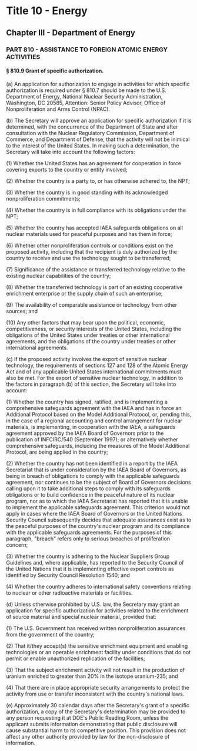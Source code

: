 
# Title 10 - Energy
## Chapter III - Department of Energy
### PART 810 - ASSISTANCE TO FOREIGN ATOMIC ENERGY ACTIVITIES
#### § 810.9 Grant of specific authorization.

(a) An application for authorization to engage in activities for which specific authorization is required under § 810.7 should be made to the U.S. Department of Energy, National Nuclear Security Administration, Washington, DC 20585, Attention: Senior Policy Advisor, Office of Nonproliferation and Arms Control (NPAC).

(b) The Secretary will approve an application for specific authorization if it is determined, with the concurrence of the Department of State and after consultation with the Nuclear Regulatory Commission, Department of Commerce, and Department of Defense, that the activity will not be inimical to the interest of the United States. In making such a determination, the Secretary will take into account the following factors:

(1) Whether the United States has an agreement for cooperation in force covering exports to the country or entity involved;

(2) Whether the country is a party to, or has otherwise adhered to, the NPT;

(3) Whether the country is in good standing with its acknowledged nonproliferation commitments;

(4) Whether the country is in full compliance with its obligations under the NPT;

(5) Whether the country has accepted IAEA safeguards obligations on all nuclear materials used for peaceful purposes and has them in force;

(6) Whether other nonproliferation controls or conditions exist on the proposed activity, including that the recipient is duly authorized by the country to receive and use the technology sought to be transferred;

(7) Significance of the assistance or transferred technology relative to the existing nuclear capabilities of the country;

(8) Whether the transferred technology is part of an existing cooperative enrichment enterprise or the supply chain of such an enterprise;

(9) The availability of comparable assistance or technology from other sources; and

(10) Any other factors that may bear upon the political, economic, competitiveness, or security interests of the United States, including the obligations of the United States under treaties or other international agreements, and the obligations of the country under treaties or other international agreements.

(c) If the proposed activity involves the export of sensitive nuclear technology, the requirements of sections 127 and 128 of the Atomic Energy Act and of any applicable United States international commitments must also be met. For the export of sensitive nuclear technology, in addition to the factors in paragraph (b) of this section, the Secretary will take into account:

(1) Whether the country has signed, ratified, and is implementing a comprehensive safeguards agreement with the IAEA and has in force an Additional Protocol based on the Model Additional Protocol, or, pending this, in the case of a regional accounting and control arrangement for nuclear materials, is implementing, in cooperation with the IAEA, a safeguards agreement approved by the IAEA Board of Governors prior to the publication of INFCIRC/540 (September 1997); or alternatively whether comprehensive safeguards, including the measures of the Model Additional Protocol, are being applied in the country;

(2) Whether the country has not been identified in a report by the IAEA Secretariat that is under consideration by the IAEA Board of Governors, as being in breach of obligations to comply with the applicable safeguards agreement, nor continues to be the subject of Board of Governors decisions calling upon it to take additional steps to comply with its safeguards obligations or to build confidence in the peaceful nature of its nuclear program, nor as to which the IAEA Secretariat has reported that it is unable to implement the applicable safeguards agreement. This criterion would not apply in cases where the IAEA Board of Governors or the United Nations Security Council subsequently decides that adequate assurances exist as to the peaceful purposes of the country's nuclear program and its compliance with the applicable safeguards agreements. For the purposes of this paragraph, "breach" refers only to serious breaches of proliferation concern;

(3) Whether the country is adhering to the Nuclear Suppliers Group Guidelines and, where applicable, has reported to the Security Council of the United Nations that it is implementing effective export controls as identified by Security Council Resolution 1540; and

(4) Whether the country adheres to international safety conventions relating to nuclear or other radioactive materials or facilities.

(d) Unless otherwise prohibited by U.S. law, the Secretary may grant an application for specific authorization for activities related to the enrichment of source material and special nuclear material, provided that:

(1) The U.S. Government has received written nonproliferation assurances from the government of the country;

(2) That it/they accept(s) the sensitive enrichment equipment and enabling technologies or an operable enrichment facility under conditions that do not permit or enable unauthorized replication of the facilities;

(3) That the subject enrichment activity will not result in the production of uranium enriched to greater than 20% in the isotope uranium-235; and

(4) That there are in place appropriate security arrangements to protect the activity from use or transfer inconsistent with the country's national laws.

(e) Approximately 30 calendar days after the Secretary's grant of a specific authorization, a copy of the Secretary's determination may be provided to any person requesting it at DOE's Public Reading Room, unless the applicant submits information demonstrating that public disclosure will cause substantial harm to its competitive position. This provision does not affect any other authority provided by law for the non-disclosure of information.
